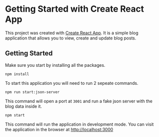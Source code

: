 # Getting Started with Create React App

This project was created with [Create React App](https://reactjs.org/docs/create-a-new-react-app.html). It is a simple blog application that allows you to view, create and update blog posts.

## Getting Started

Make sure you start by installing all the packages.

`npm install`

To start this application you will need to run 2 sepeate commands.

`npm run start:json-server` 

This command will open a port at `3001` and run a fake json server with the blog data inside it.

`npm start`

This command will run the application in development mode. You can visit the application in the browser at [http://localhost:3000](http://localhost:3000) 


